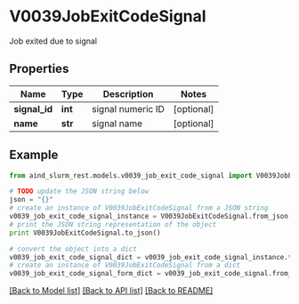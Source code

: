 # V0039JobExitCodeSignal

Job exited due to signal

## Properties

Name | Type | Description | Notes
------------ | ------------- | ------------- | -------------
**signal_id** | **int** | signal numeric ID | [optional] 
**name** | **str** | signal name | [optional] 

## Example

```python
from aind_slurm_rest.models.v0039_job_exit_code_signal import V0039JobExitCodeSignal

# TODO update the JSON string below
json = "{}"
# create an instance of V0039JobExitCodeSignal from a JSON string
v0039_job_exit_code_signal_instance = V0039JobExitCodeSignal.from_json(json)
# print the JSON string representation of the object
print V0039JobExitCodeSignal.to_json()

# convert the object into a dict
v0039_job_exit_code_signal_dict = v0039_job_exit_code_signal_instance.to_dict()
# create an instance of V0039JobExitCodeSignal from a dict
v0039_job_exit_code_signal_form_dict = v0039_job_exit_code_signal.from_dict(v0039_job_exit_code_signal_dict)
```
[[Back to Model list]](../README.md#documentation-for-models) [[Back to API list]](../README.md#documentation-for-api-endpoints) [[Back to README]](../README.md)


